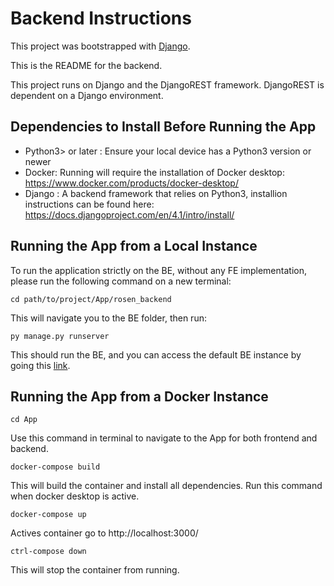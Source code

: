 # Backend Instructions

This project was bootstrapped with [Django](https://www.djangoproject.com/start/).

This is the README for the backend.

This project runs on Django and the DjangoREST framework. DjangoREST is dependent on a Django environment.

## Dependencies to Install Before Running the App
- Python3> or later : Ensure your local device has a Python3 version or newer
- Docker: Running will require the installation of Docker desktop: https://www.docker.com/products/docker-desktop/
- Django : A backend framework that relies on Python3, installion instructions can be found here: https://docs.djangoproject.com/en/4.1/intro/install/

## Running the App from a Local Instance

To run the application strictly on the BE, without any FE implementation, please run the following command on a new terminal:

`cd path/to/project/App/rosen_backend`

This will navigate you to the BE folder, then run:

`py manage.py runserver`

This should run the BE, and you can access the default BE instance by going this [link](http://localhost:8000/polls/).


## Running the App from a Docker Instance

`cd App`

Use this command in terminal to navigate to the App for both frontend and backend.

`docker-compose build`

This will build the container and install all dependencies. Run this command when docker desktop is active.

`docker-compose up`

Actives container go to http://localhost:3000/

`ctrl-compose down`

This will stop the container from running.
